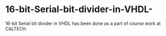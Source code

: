 # 16-bit-Serial-bit-divider-in-VHDL-
16-bit Serial bit divider in VHDL has been done as a part of course work at CALTECH. 
